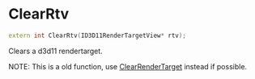 # ClearRtv

```c++
extern int ClearRtv(ID3D11RenderTargetView* rtv);
```

Clears a d3d11 rendertarget.

NOTE: This is a old function, use [ClearRenderTarget](./ClearRenderTarget.md) instead if possible.